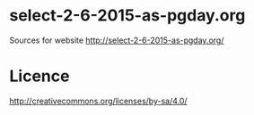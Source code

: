 # select-2-6-2015-as-pgday.org
Sources for website http://select-2-6-2015-as-pgday.org/

# Licence
http://creativecommons.org/licenses/by-sa/4.0/
